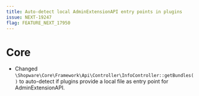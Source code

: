 ```yaml
---
title: Auto-detect local AdminExtensionAPI entry points in plugins
issue: NEXT-19247
flag: FEATURE_NEXT_17950
---
```

# Core
* Changed `\Shopware\Core\Framework\Api\Controller\InfoController::getBundles()` to auto-detect if plugins provide a local file as entry point for AdminExtensionAPI.
